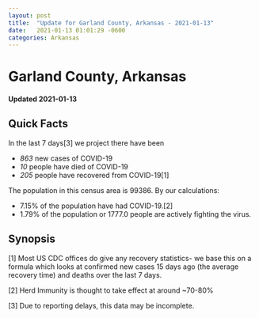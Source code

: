 ```yaml
---
layout: post
title:  "Update for Garland County, Arkansas - 2021-01-13"
date:   2021-01-13 01:01:29 -0600
categories: Arkansas
---
```


# Garland County, Arkansas
#### Updated 2021-01-13

## Quick Facts

In the last 7 days[3] we project there have been
- *863* new cases of COVID-19
- *10* people have died of COVID-19
- *205* people have recovered from COVID-19[1]

The population in this census area is 99386. By our calculations:
- 7.15% of the population have had COVID-19.[2]
- 1.79% of the population or 1777.0 people are actively fighting the virus.

## Synopsis




[1] Most US CDC offices do give any recovery statistics- we base this on a formula which looks at confirmed new cases
15 days ago (the average recovery time) and deaths over the last 7 days.

[2] Herd Immunity is thought to take effect at around ~70-80%

[3] Due to reporting delays, this data may be incomplete.
 
    